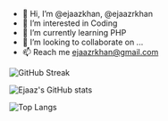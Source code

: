 - 👋 Hi, I’m @ejaazkhan, @ejaazrkhan
- 👀 I’m interested in Coding
- 🌱 I’m currently learning PHP
- 💞️ I’m looking to collaborate on ...
- 📫 Reach me ejaazrkhan@gmail.com

![GitHub Streak](https://github-readme-streak-stats.herokuapp.com/?user=ejaazkhan&count_private=true&show_icons=true)

![Ejaaz's GitHub stats](https://github-readme-stats.vercel.app/api?username=ejaazkhan&show_icons=true&theme=radical&count_private=true&show_icons=true)

![Top Langs](https://github-readme-stats.vercel.app/api/top-langs/?username=ejaazkhan&layout=compact&count_private=true&show_icons=true)

<!---
ejaazkhan/ejaazkhan is a ✨ special ✨ repository because its `README.md` (this file) appears on your GitHub profile.
You can click the Preview link to take a look at your changes.
--->
